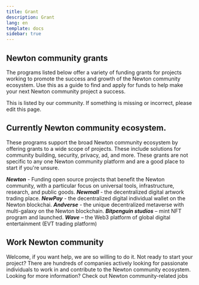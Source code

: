```yaml
---
title: Grant
description: Grant
lang: en
template: docs
sidebar: true
---
```


## Newton community grants
The programs listed below offer a variety of funding grants for projects working to promote the success and growth of the Newton community ecosystem. Use this as a guide to find and apply for funds to help make your next Newton community project a success.

This is listed by our community. If something is missing or incorrect, please edit this page.

## Currently Newton community ecosystem.
These programs support the broad Newton community ecosystem by offering grants to a wide scope of projects. These include solutions for community building, security, privacy, ad, and more. These grants are not specific to any one Newton community platform and are a good place to start if you're unsure.

***Newton*** - Funding open source projects that benefit the Newton community, with a particular focus on universal tools, infrastructure, research, and public goods.
***Newmall*** - the decentralized digital artwork trading place.
***NewPay*** - the decentralized digital individual wallet on the Newton blockchai.
***Andverse*** - the unique decentralized metaverse with multi-galaxy on the Newton blockchain.
***Bitpenguin studios*** – mint NFT program and launched.
***Wave*** – the Web3 platform of global digital entertainment (EVT trading platform)



## Work Newton community 
Welcome, if you want help, we are so willing to do it. Not ready to start your project? There are hundreds of companies actively looking for passionate individuals to work in and contribute to the Newton community ecosystem. 
Looking for more information? Check out Newton community-related jobs

